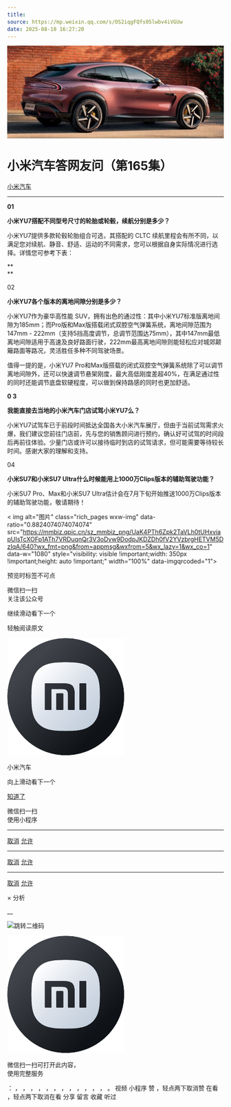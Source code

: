 ```yaml
---
title: 
source: https://mp.weixin.qq.com/s/OS2iqgFQfs05lwbv4iVGUw
date: 2025-08-10 16:27:20
---
```


![cover_image](images/img_2d916cd9.jpg)


#  小米汽车答网友问（第165集）


[ 小米汽车 ](<javascript:void\(0\);>)

______

**01**

**小米YU7搭配不同型号尺寸的轮胎或****轮毂****，续航分别是多少？**

小米YU7提供多款轮毂轮胎组合可选，其搭配的 CLTC 续航里程会有所不同，以满足您对续航、静音、舒适、运动的不同需求，您可以根据自身实际情况进行选择。详情您可参考下表：

**  
**

02

**小米YU7各个版本的离地间隙分别是多少？**

小米YU7作为豪华高性能 SUV，拥有出色的通过性：其中小米YU7标准版离地间隙为185mm；而Pro版和Max版搭载闭式双腔空气弹簧系统，离地间隙范围为147mm - 222mm（支持5挡高度调节，总调节范围达75mm），其中147mm最低离地间隙适用于高速及良好路面行驶，222mm最高离地间隙则能轻松应对城郊颠簸路面等路况，灵活胜任多种不同驾驶场景。

值得一提的是，小米YU7 Pro和Max版搭载的闭式双腔空气弹簧系统除了可以调节离地间隙外，还可以快速调节悬架刚度，最大高低刚度差超40%，在满足通过性的同时还能调节底盘软硬程度，可以做到保持路感的同时也更加舒适。

**0 3**

**我能直接去当地的小米汽车门店试驾小米YU7么？**

小米YU7试驾车已于前段时间抵达全国各大小米汽车展厅，但由于当前试驾需求火爆，我们建议您前往门店前，先与您的销售顾问进行预约，确认好可试驾的时间段后再前往体验。少量门店或许可以接待临时到店的试驾请求，但可能需要等待较长时间。感谢大家的理解和支持。

04

**小米****SU7****和小米****SU7 Ultra****什么时候能用上1000万Clips版本的辅助驾驶功能？**

小米SU7 Pro、Max和小米SU7 Ultra估计会在7月下旬开始推送1000万Clips版本的辅助驾驶功能，敬请期待！

  

  
  

  

< img alt="图片" class="rich_pages wxw-img" data-ratio="0.8824074074074074" src="https://mmbiz.qpic.cn/sz_mmbiz_png/UaK4PTh6Zpk2TaVLh0tUHxviapUIsTcXOFp1ATh7VRDuqnQr3V3oDvw9DodpJKDZDh0fV2YVzbrgHETVM5DzIqA/640?wx_fmt=png&from=appmsg&wxfrom=5&wx_lazy=1&wx_co=1" data-w="1080" style="visibility: visible !important;width: 350px !important;height: auto !important;" width="100%" data-imgqrcoded="1">[](<>)

预览时标签不可点

微信扫一扫  
关注该公众号

继续滑动看下一个

轻触阅读原文

![img_97d833da.jpg](images/img_97d833da.jpg)

小米汽车 

向上滑动看下一个

[知道了](<javascript:;>)

微信扫一扫  
使用小程序

****

[取消](<javascript:void\(0\);>) [允许](<javascript:void\(0\);>)

****

[取消](<javascript:void\(0\);>) [允许](<javascript:void\(0\);>)

****

[取消](<javascript:void\(0\);>) [允许](<javascript:void\(0\);>)

× 分析

__

![跳转二维码]()

![作者头像](images/img_97d833da.jpg)

微信扫一扫可打开此内容，  
使用完整服务

： ， ， ， ， ， ， ， ， ， ， ， ， 。 视频 小程序 赞 ，轻点两下取消赞 在看 ，轻点两下取消在看 分享 留言 收藏 听过